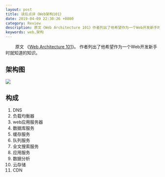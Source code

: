 ```yaml
---
layout: post
title: 读后点评《Web架构101》
date: 2019-04-09 22:30:26 +0800
category: Review 
description: 原文《Web Architecture 101》作者列出了他希望作为一个Web开发新手时就知道的知识。
keywords: web,架构
---
```

&#160; &#160; &#160; &#160; 原文 《[Web Architecture 101](https://engineering.videoblocks.com/web-architecture-101-a3224e126947)》。
作者列出了他希望作为一个Web开发新手时就知道的知识。 

<!--description-->   
## 架构图
![]({{site.baseurl}}/assets/img/web-architecture.png)  
## 构成
1. DNS
2. 负载均衡器
3. web应用服务器
4. 数据库服务
5. 缓存服务
6. 队列服务
7. 全文搜索服务
8. 应用服务
9. 数据分析
10. 云存储
11. CDN
